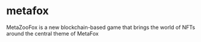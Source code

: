 # metafox
MetaZooFox is a new blockchain-based game that brings the world of NFTs around the central theme of MetaFox
